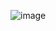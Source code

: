 ![image](https://user-images.githubusercontent.com/108989054/185253778-3e63904c-3b99-4ca5-8c70-8df05b153949.png)
